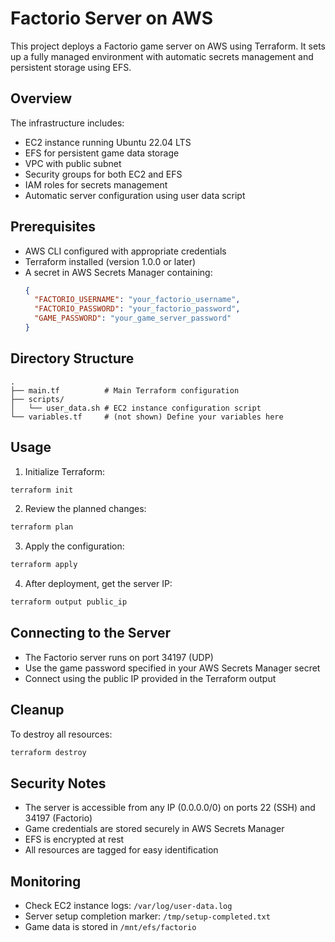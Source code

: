 # Factorio Server on AWS

This project deploys a Factorio game server on AWS using Terraform. It sets up a fully managed environment with automatic secrets management and persistent storage using EFS.

## Overview

The infrastructure includes:
- EC2 instance running Ubuntu 22.04 LTS
- EFS for persistent game data storage
- VPC with public subnet
- Security groups for both EC2 and EFS
- IAM roles for secrets management
- Automatic server configuration using user data script

## Prerequisites

- AWS CLI configured with appropriate credentials
- Terraform installed (version 1.0.0 or later)
- A secret in AWS Secrets Manager containing:
  ```json
  {
    "FACTORIO_USERNAME": "your_factorio_username",
    "FACTORIO_PASSWORD": "your_factorio_password",
    "GAME_PASSWORD": "your_game_server_password"
  }
  ```

## Directory Structure

```
.
├── main.tf          # Main Terraform configuration
├── scripts/
│   └── user_data.sh # EC2 instance configuration script
└── variables.tf     # (not shown) Define your variables here
```

## Usage

1. Initialize Terraform:
```bash
terraform init
```

2. Review the planned changes:
```bash
terraform plan
```

3. Apply the configuration:
```bash
terraform apply
```

4. After deployment, get the server IP:
```bash
terraform output public_ip
```

## Connecting to the Server

- The Factorio server runs on port 34197 (UDP)
- Use the game password specified in your AWS Secrets Manager secret
- Connect using the public IP provided in the Terraform output

## Cleanup

To destroy all resources:
```bash
terraform destroy
```

## Security Notes

- The server is accessible from any IP (0.0.0.0/0) on ports 22 (SSH) and 34197 (Factorio)
- Game credentials are stored securely in AWS Secrets Manager
- EFS is encrypted at rest
- All resources are tagged for easy identification

## Monitoring

- Check EC2 instance logs: `/var/log/user-data.log`
- Server setup completion marker: `/tmp/setup-completed.txt`
- Game data is stored in `/mnt/efs/factorio`
